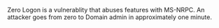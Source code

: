 Zero Logon is a vulnerablity that abuses features with MS-NRPC. An attacker goes from zero to Domain admin in approximately one minute.
